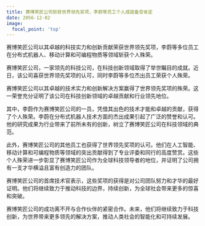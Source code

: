 ```yaml
---
title: 赛博笑匠公司斩获世界领先奖项，李蔚等员工个人成就备受肯定
date: 2056-12-02
image:
  focal_point: 'top'
---
```


赛博笑匠公司以其卓越的科技实力和创新贡献荣获世界领先奖项，李蔚等多位员工在分布式机器人、移动计算和可编程物质等领域斩获个人殊荣。

<!--more-->

赛博笑匠公司，一家领先的科技公司，在科技创新领域取得了举世瞩目的成就。近日，该公司喜获世界领先奖项的认可，同时李蔚等多位杰出员工荣获个人殊荣。

赛博笑匠公司以其卓越的技术实力和创新解决方案赢得了世界领先奖项的殊荣。这一荣誉充分证明了该公司在科技创新领域的卓越贡献和行业领先地位。

其中，李蔚作为赛博笑匠公司的一员，凭借其出色的技术才能和卓越的贡献，获得了个人殊荣。李蔚在分布式机器人技术方面的杰出成果引起了广泛的赞誉和认可。他的研究成果为行业带来了前所未有的创新，树立了赛博笑匠公司在科技领域的典范。

此外，赛博笑匠公司的其他员工也获得了世界领先奖项的认可。他们在人工智能、移动计算和可编程物质等领域的突出贡献得到了专业评委和同行的高度赞赏。这些个人殊荣进一步彰显了赛博笑匠公司作为全球科技领导者的地位，并证明了公司拥有一支才华横溢且富有创造力的团队。

赛博笑匠公司的首席技术官表示，这些奖项的获得是对公司团队努力和才华的最好证明。他们将继续致力于推动科技的边界，持续创新，为全球社会带来更多的惊喜和突破。

赛博笑匠公司的成功离不开与合作伙伴的紧密合作。未来，他们将继续致力于科技创新，为世界带来更多领先的解决方案，推动人类社会的智能化和可持续发展。
